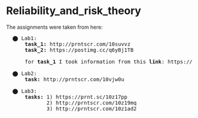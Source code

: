 # Reliability_and_risk_theory

The assignments were taken from here:

  <pre>
  ⬤ Lab1: 
      <b>task_1:</b> http://prntscr.com/10suvvz 
      <b>task_2:</b> https://postimg.cc/q6yBj1TB 
      
      for <b>task_1</b> I took information from this <b>link</b>: https://aegis4048.github.io/comprehensive_confidence_intervals_for_python_developers#python_ci_mean
      
  ⬤ Lab2: 
      <b>task:</b> http://prntscr.com/10vjw0u
      
  ⬤ Lab3: 
      <b>tasks:</b> 1) https://prnt.sc/10z17pp 
             2) http://prntscr.com/10z19mq
             3) http://prntscr.com/10z1ad2</pre>

